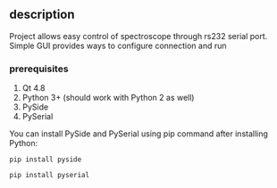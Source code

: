 ## description

Project allows easy control of spectroscope through rs232 serial port. 
Simple GUI provides ways to configure connection and run 

### prerequisites

1. Qt 4.8
2. Python 3+ (should work with Python 2 as well)
3. PySide
4. PySerial

You can install PySide and PySerial using pip command after installing Python:

`pip install pyside`

`pip install pyserial`